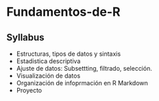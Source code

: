 # Fundamentos-de-R
## Syllabus
* Estructuras, tipos de datos y sintaxis
* Estadistica descriptiva
* Ajuste de datos: Subsettting, filtrado, selección.
* Visualización de datos
* Organización de infoprmación en R Markdown
* Proyecto
